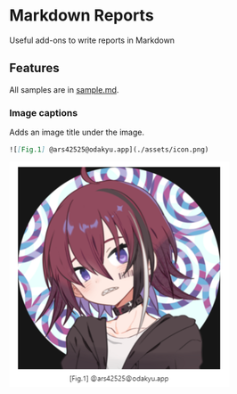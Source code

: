# Markdown Reports

Useful add-ons to write reports in Markdown

## Features

All samples are in [sample.md](docs/sample.md).

### Image captions

Adds an image title under the image.

```md
![[Fig.1] @ars42525@odakyu.app](./assets/icon.png)
```

![Sample of a image caption](docs/image-caption.png)
